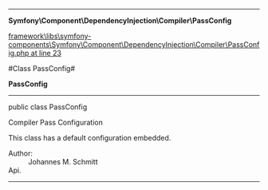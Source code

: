 

- - -

**Symfony\Component\DependencyInjection\Compiler\PassConfig**


<a href="https://github.com/JeyDotC/Hirudo/blob/master/framework/libs/symfony-components/Symfony/Component/DependencyInjection/Compiler/PassConfig.php#L23" >framework\libs\symfony-components\Symfony\Component\DependencyInjection\Compiler\PassConfig.php at line 23</a>

#Class PassConfig#

**PassConfig**




- - -

<p class="signature"><span class='k'>public  class</span> <span class='nx'>PassConfig</span></p>

<div class="comment" id="overview_description"><p>Compiler Pass Configuration</p><p>This class has a default configuration embedded.</p></div>

<dl>
<dt>Author:</dt>
<dd>Johannes M. Schmitt <schmittjoh@gmail.com></dd>
<dt>Api.</dt>
</dl>


- - -

